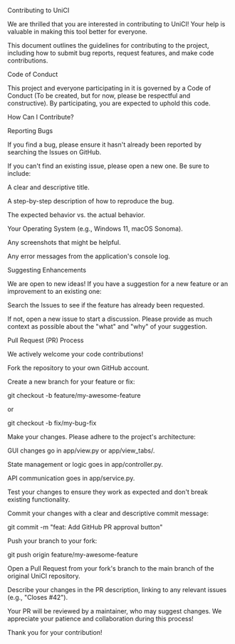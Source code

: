 Contributing to UniCI

We are thrilled that you are interested in contributing to UniCI! Your help is valuable in making this tool better for everyone.

This document outlines the guidelines for contributing to the project, including how to submit bug reports, request features, and make code contributions.

Code of Conduct

This project and everyone participating in it is governed by a Code of Conduct (To be created, but for now, please be respectful and constructive). By participating, you are expected to uphold this code.

How Can I Contribute?

Reporting Bugs

If you find a bug, please ensure it hasn't already been reported by searching the Issues on GitHub.

If you can't find an existing issue, please open a new one. Be sure to include:

A clear and descriptive title.

A step-by-step description of how to reproduce the bug.

The expected behavior vs. the actual behavior.

Your Operating System (e.g., Windows 11, macOS Sonoma).

Any screenshots that might be helpful.

Any error messages from the application's console log.

Suggesting Enhancements

We are open to new ideas! If you have a suggestion for a new feature or an improvement to an existing one:

Search the Issues to see if the feature has already been requested.

If not, open a new issue to start a discussion. Please provide as much context as possible about the "what" and "why" of your suggestion.

Pull Request (PR) Process

We actively welcome your code contributions!

Fork the repository to your own GitHub account.

Create a new branch for your feature or fix:

git checkout -b feature/my-awesome-feature


or

git checkout -b fix/my-bug-fix


Make your changes. Please adhere to the project's architecture:

GUI changes go in app/view.py or app/view_tabs/.

State management or logic goes in app/controller.py.

API communication goes in app/service.py.

Test your changes to ensure they work as expected and don't break existing functionality.

Commit your changes with a clear and descriptive commit message:

git commit -m "feat: Add GitHub PR approval button"


Push your branch to your fork:

git push origin feature/my-awesome-feature


Open a Pull Request from your fork's branch to the main branch of the original UniCI repository.

Describe your changes in the PR description, linking to any relevant issues (e.g., "Closes #42").

Your PR will be reviewed by a maintainer, who may suggest changes. We appreciate your patience and collaboration during this process!

Thank you for your contribution!